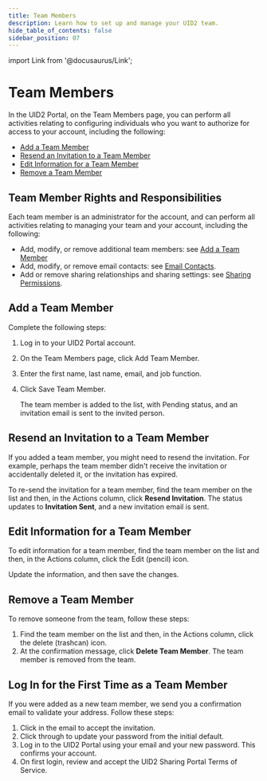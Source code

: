 ```yaml
---
title: Team Members
description: Learn how to set up and manage your UID2 team.
hide_table_of_contents: false
sidebar_position: 07
---
```


import Link from '@docusaurus/Link';

# Team Members

<!-- It includes the following:

- [Team Member Rights and Responsibilities](#team-member-rights-and-responsibilities)
- [Add a Team Member](#add-a-team-member)
- [Resend an Invitation to a Team Member](#resend-an-invitation-to-a-team-member) 
- [Edit Information for a Team Member](#edit-information-for-a-team-member) 
- [Remove a Team Member](#remove-a-team-member)
- [Log In for the First Time as a Team Member](#log-in-for-the-first-time-as-a-team-member) DONE -->

In the UID2 Portal, on the Team Members page, you can perform all activities relating to configuring individuals who you want to authorize for access to your account, including the following:

- [Add a Team Member](#add-a-team-member)
- [Resend an Invitation to a Team Member](#resend-an-invitation-to-a-team-member) 
- [Edit Information for a Team Member](#edit-information-for-a-team-member) 
- [Remove a Team Member](#remove-a-team-member)

## Team Member Rights and Responsibilities

Each team member is an administrator for the account, and can perform all activities relating to managing your team and your account, including the following:

- Add, modify, or remove additional team members: see [Add a Team Member](#add-a-team-member)
- Add, modify, or remove email contacts: see [Email Contacts](email-contacts.md).
- Add or remove sharing relationships and sharing settings: see [Sharing Permissions](sharing-permissions.md).
## Add a Team Member

Complete the following steps:

1. Log in to your UID2 Portal account.
1. On the Team Members page, click Add Team Member.
1. Enter the first name, last name, email, and job function.
1. Click Save Team Member.

   The team member is added to the list, with Pending status, and an invitation email is sent to the invited person.

## Resend an Invitation to a Team Member

If you added a team member, you might need to resend the invitation. For example, perhaps the team member didn't receive the invitation or accidentally deleted it, or the invitation has expired.

To re-send the invitation for a team member, find the team member on the list and then, in the Actions column, click **Resend Invitation**. The status updates to **Invitation Sent**, and a new invitation email is sent.

## Edit Information for a Team Member

To edit information for a team member, find the team member on the list and then, in the Actions column, click the Edit (pencil) icon.

Update the information, and then save the changes.
## Remove a Team Member

To remove someone from the team, follow these steps:

1. Find the team member on the list and then, in the Actions column, click the delete (trashcan) icon.
1. At the confirmation message, click **Delete Team Member**. The team member is removed from the team.

## Log In for the First Time as a Team Member

If you were added as a new team member, we send you a confirmation email to validate your address. Follow these steps:

1. Click in the email to accept the invitation.
1. Click through to update your password from the initial default.
1. Log in to the UID2 Portal using your email and your new password. This confirms your account.
1. On first login, review and accept the UID2 Sharing Portal Terms of Service.
